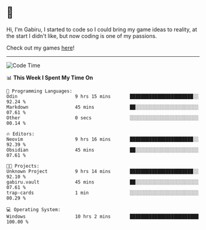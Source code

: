 # 🐀

Hi, I'm Gabiru, I started to code so I could bring my game ideas to reality, at the start I didn't like, but now coding is one of my passions.

Check out my games [here](https://gabiru.art/projetos/)!

---

<!--START_SECTION:waka-->
![Code Time](http://img.shields.io/badge/Code%20Time-589%20hrs%2045%20mins-blue)

📊 **This Week I Spent My Time On** 

```text
💬 Programming Languages: 
Odin                     9 hrs 15 mins       ███████████████████████░░   92.24 % 
Markdown                 45 mins             ██░░░░░░░░░░░░░░░░░░░░░░░   07.61 % 
Other                    0 secs              ░░░░░░░░░░░░░░░░░░░░░░░░░   00.14 % 

🔥 Editors: 
Neovim                   9 hrs 16 mins       ███████████████████████░░   92.39 % 
Obsidian                 45 mins             ██░░░░░░░░░░░░░░░░░░░░░░░   07.61 % 

🐱‍💻 Projects: 
Unknown Project          9 hrs 14 mins       ███████████████████████░░   92.10 % 
gabiru.vault             45 mins             ██░░░░░░░░░░░░░░░░░░░░░░░   07.61 % 
trap-cards               1 min               ░░░░░░░░░░░░░░░░░░░░░░░░░   00.29 % 

💻 Operating System: 
Windows                  10 hrs 2 mins       █████████████████████████   100.00 % 
```


<!--END_SECTION:waka-->
